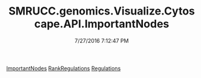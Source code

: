 ﻿---
title: SMRUCC.genomics.Visualize.Cytoscape.API.ImportantNodes
date: 7/27/2016 7:12:47 PM
---

[ImportantNodes](T-SMRUCC.genomics.Visualize.Cytoscape.API.ImportantNodes.ImportantNodes.html)
[RankRegulations](T-SMRUCC.genomics.Visualize.Cytoscape.API.ImportantNodes.RankRegulations.html)
[Regulations](T-SMRUCC.genomics.Visualize.Cytoscape.API.ImportantNodes.Regulations.html)
